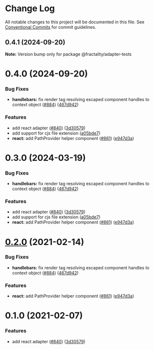 # Change Log

All notable changes to this project will be documented in this file.
See [Conventional Commits](https://conventionalcommits.org) for commit guidelines.

## 0.4.1 (2024-09-20)

**Note:** Version bump only for package @fractality/adapter-tests

# 0.4.0 (2024-09-20)

### Bug Fixes

- **handlebars:** fix render tag resolving escaped component handles to context object ([#884](https://github.com/sitepark/fractality/issues/884)) ([467d942](https://github.com/sitepark/fractality/commit/467d942f089d81b955e4ce514d3c69bd1ce9c177))

### Features

- add react adapter ([#840](https://github.com/sitepark/fractality/issues/840)) ([3d30579](https://github.com/sitepark/fractality/commit/3d30579c99c14872420d43d834f04bcb7f36fb94))
- add support for cjs file extension ([a05bde7](https://github.com/sitepark/fractality/commit/a05bde7c8cb2788e296f5ffda859e46debbbcd39))
- **react:** add PathProvider helper component ([#861](https://github.com/sitepark/fractality/issues/861)) ([e947d3a](https://github.com/sitepark/fractality/commit/e947d3a030e5d1dcfdd94013d6ee2278ed7ea93c))

# 0.3.0 (2024-03-19)

### Bug Fixes

- **handlebars:** fix render tag resolving escaped component handles to context object ([#884](https://github.com/sitepark/fractality/issues/884)) ([467d942](https://github.com/sitepark/fractality/commit/467d942f089d81b955e4ce514d3c69bd1ce9c177))

### Features

- add react adapter ([#840](https://github.com/sitepark/fractality/issues/840)) ([3d30579](https://github.com/sitepark/fractality/commit/3d30579c99c14872420d43d834f04bcb7f36fb94))
- add support for cjs file extension ([a05bde7](https://github.com/sitepark/fractality/commit/a05bde7c8cb2788e296f5ffda859e46debbbcd39))
- **react:** add PathProvider helper component ([#861](https://github.com/sitepark/fractality/issues/861)) ([e947d3a](https://github.com/sitepark/fractality/commit/e947d3a030e5d1dcfdd94013d6ee2278ed7ea93c))

# [0.2.0](https://github.com/frctl/fractal/compare/@frctl/adapter-tests@0.1.0...@frctl/adapter-tests@0.2.0) (2021-02-14)

### Bug Fixes

- **handlebars:** fix render tag resolving escaped component handles to context object ([#884](https://github.com/frctl/fractal/issues/884)) ([467d942](https://github.com/frctl/fractal/commit/467d942f089d81b955e4ce514d3c69bd1ce9c177))

### Features

- **react:** add PathProvider helper component ([#861](https://github.com/frctl/fractal/issues/861)) ([e947d3a](https://github.com/frctl/fractal/commit/e947d3a030e5d1dcfdd94013d6ee2278ed7ea93c))

# 0.1.0 (2021-02-07)

### Features

- add react adapter ([#840](https://github.com/frctl/fractal/issues/840)) ([3d30579](https://github.com/frctl/fractal/commit/3d30579c99c14872420d43d834f04bcb7f36fb94))
